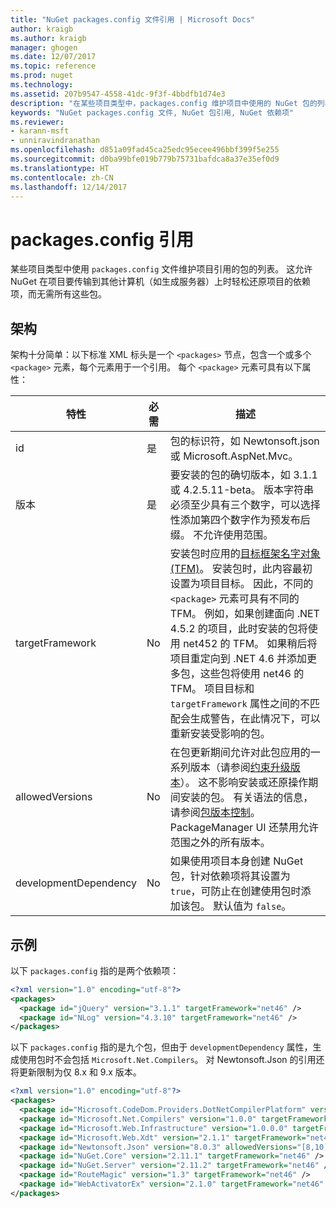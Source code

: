 ```yaml
---
title: "NuGet packages.config 文件引用 | Microsoft Docs"
author: kraigb
ms.author: kraigb
manager: ghogen
ms.date: 12/07/2017
ms.topic: reference
ms.prod: nuget
ms.technology: 
ms.assetid: 207b9547-4558-41dc-9f3f-4bbdfb1d74e3
description: "在某些项目类型中，packages.config 维护项目中使用的 NuGet 包的列表。"
keywords: "NuGet packages.config 文件, NuGet 包引用, NuGet 依赖项"
ms.reviewer:
- karann-msft
- unniravindranathan
ms.openlocfilehash: d851a09fad45ca25edc95ecee496bbf399f5e255
ms.sourcegitcommit: d0ba99bfe019b779b75731bafdca8a37e35ef0d9
ms.translationtype: HT
ms.contentlocale: zh-CN
ms.lasthandoff: 12/14/2017
---
```

# <a name="packagesconfig-reference"></a>packages.config 引用

某些项目类型中使用 `packages.config` 文件维护项目引用的包的列表。 这允许 NuGet 在项目要传输到其他计算机（如生成服务器）上时轻松还原项目的依赖项，而无需所有这些包。

## <a name="schema"></a>架构

架构十分简单：以下标准 XML 标头是一个 `<packages>` 节点，包含一个或多个 `<package>` 元素，每个元素用于一个引用。 每个 `<package>` 元素可具有以下属性：

| 特性 | 必需 | 描述 |
| --- | --- | --- |
| id | 是 | 包的标识符，如 Newtonsoft.json 或 Microsoft.AspNet.Mvc。 | 
| 版本 | 是 | 要安装的包的确切版本，如 3.1.1 或 4.2.5.11-beta。 版本字符串必须至少具有三个数字，可以选择性添加第四个数字作为预发布后缀。 不允许使用范围。 | 
| targetFramework | No | 安装包时应用的[目标框架名字对象 (TFM)](Target-Frameworks.md)。 安装包时，此内容最初设置为项目目标。 因此，不同的 `<package>` 元素可具有不同的 TFM。 例如，如果创建面向 .NET 4.5.2 的项目，此时安装的包将使用 net452 的 TFM。 如果稍后将项目重定向到 .NET 4.6 并添加更多包，这些包将使用 net46 的 TFM。 项目目标和 `targetFramework` 属性之间的不匹配会生成警告，在此情况下，可以重新安装受影响的包。 | 
| allowedVersions | No | 在包更新期间允许对此包应用的一系列版本（请参阅[约束升级版本](../consume-packages/reinstalling-and-updating-packages.md#constraining-upgrade-versions)）。 这不影响安装或还原操作期间安装的包。 有关语法的信息，请参阅[包版本控制](../reference/package-versioning.md#version-ranges-and-wildcards)。 PackageManager UI 还禁用允许范围之外的所有版本。 | 
| developmentDependency | No | 如果使用项目本身创建 NuGet 包，针对依赖项将其设置为 `true`，可防止在创建使用包时添加该包。 默认值为 `false`。 | 

## <a name="examples"></a>示例

以下 `packages.config` 指的是两个依赖项：

```xml
<?xml version="1.0" encoding="utf-8"?>
<packages>
  <package id="jQuery" version="3.1.1" targetFramework="net46" />
  <package id="NLog" version="4.3.10" targetFramework="net46" />
</packages>
```

以下 `packages.config` 指的是九个包，但由于 `developmentDependency` 属性，生成使用包时不会包括 `Microsoft.Net.Compilers`。 对 Newtonsoft.Json 的引用还将更新限制为仅 8.x 和 9.x 版本。

```xml
<?xml version="1.0" encoding="utf-8"?>
<packages>
  <package id="Microsoft.CodeDom.Providers.DotNetCompilerPlatform" version="1.0.0" targetFramework="net46" />
  <package id="Microsoft.Net.Compilers" version="1.0.0" targetFramework="net46" developmentDependency="true" />
  <package id="Microsoft.Web.Infrastructure" version="1.0.0.0" targetFramework="net46" />
  <package id="Microsoft.Web.Xdt" version="2.1.1" targetFramework="net46" />
  <package id="Newtonsoft.Json" version="8.0.3" allowedVersions="[8,10)" targetFramework="net46" />
  <package id="NuGet.Core" version="2.11.1" targetFramework="net46" />
  <package id="NuGet.Server" version="2.11.2" targetFramework="net46" />
  <package id="RouteMagic" version="1.3" targetFramework="net46" />
  <package id="WebActivatorEx" version="2.1.0" targetFramework="net46" />
</packages>
```
